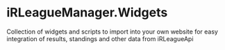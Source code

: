 # iRLeagueManager.Widgets

Collection of widgets and scripts to import into your own website for easy integration of results, standings and other data from iRLeagueApi
